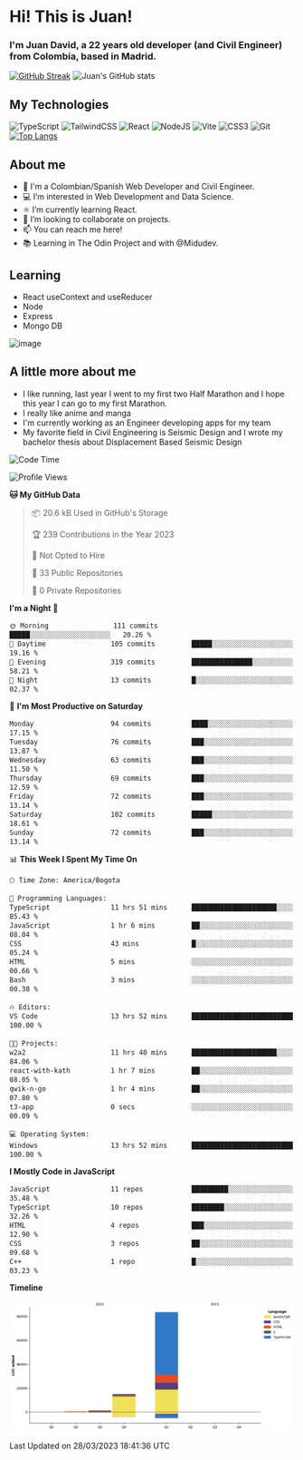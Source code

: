 # Hi! This is Juan!
### I'm Juan David, a 22 years old developer (and Civil Engineer) from Colombia, based in Madrid.
[![GitHub Streak](https://streak-stats.demolab.com/?user=JuanGuerrero09)](https://git.io/streak-stats)
![Juan's GitHub stats](https://github-readme-stats.vercel.app/api?username=JuanGuerrero09&show_icons=true&theme=radical)

## My Technologies
![TypeScript](https://img.shields.io/badge/typescript-%23007ACC.svg?style=for-the-badge&logo=typescript&logoColor=white)
![TailwindCSS](https://img.shields.io/badge/tailwindcss-%2338B2AC.svg?style=for-the-badge&logo=tailwind-css&logoColor=white)
![React](https://img.shields.io/badge/react-%2320232a.svg?style=for-the-badge&logo=react&logoColor=%2361DAFB)
![NodeJS](https://img.shields.io/badge/node.js-6DA55F?style=for-the-badge&logo=node.js&logoColor=white)
![Vite](https://img.shields.io/badge/vite-%23646CFF.svg?style=for-the-badge&logo=vite&logoColor=white)
![CSS3](https://img.shields.io/badge/css3-%231572B6.svg?style=for-the-badge&logo=css3&logoColor=white)
![Git](https://img.shields.io/badge/git-%23F05033.svg?style=for-the-badge&logo=git&logoColor=white)
<br>
[![Top Langs](https://github-readme-stats.vercel.app/api/top-langs/?username=JuanGuerrero09&layout=compact)](https://github.com/anuraghazra/github-readme-stats)

## About me


- 👋 I'm a Colombian/Spanish Web Developer and Civil Engineer.
- 💻 I’m interested in Web Development and Data Science.
- ⚛️ I’m currently learning React.
- 💼 I’m looking to collaborate on projects.
- 📫 You can reach me here!
- 📚 Learning in The Odin Project and with @Midudev.

## Learning

- React useContext and useReducer
- Node
- Express
- Mongo DB

![image](https://user-images.githubusercontent.com/77643820/223018882-02b69b7c-a406-43b3-b377-52246f64a772.png)


## A little more about me
- I like running, last year I went to my first two Half Marathon and I hope this year I can go to my first Marathon.
- I really like anime and manga
- I'm currently working as an Engineer developing apps for my team
- My favorite field in Civil Engineering is Seismic Design and I wrote my bachelor thesis about Displacement Based Seismic Design

<!--START_SECTION:waka-->
![Code Time](http://img.shields.io/badge/Code%20Time-97%20hrs%202%20mins-blue)

![Profile Views](http://img.shields.io/badge/Profile%20Views-11-blue)

**🐱 My GitHub Data** 

> 📦 20.6 kB Used in GitHub's Storage 
 > 
> 🏆 239 Contributions in the Year 2023
 > 
> 🚫 Not Opted to Hire
 > 
> 📜 33 Public Repositories 
 > 
> 🔑 0 Private Repositories 
 > 
**I'm a Night 🦉** 

```text
🌞 Morning                111 commits         █████░░░░░░░░░░░░░░░░░░░░   20.26 % 
🌆 Daytime                105 commits         █████░░░░░░░░░░░░░░░░░░░░   19.16 % 
🌃 Evening                319 commits         ███████████████░░░░░░░░░░   58.21 % 
🌙 Night                  13 commits          █░░░░░░░░░░░░░░░░░░░░░░░░   02.37 % 
```
📅 **I'm Most Productive on Saturday** 

```text
Monday                   94 commits          ████░░░░░░░░░░░░░░░░░░░░░   17.15 % 
Tuesday                  76 commits          ███░░░░░░░░░░░░░░░░░░░░░░   13.87 % 
Wednesday                63 commits          ███░░░░░░░░░░░░░░░░░░░░░░   11.50 % 
Thursday                 69 commits          ███░░░░░░░░░░░░░░░░░░░░░░   12.59 % 
Friday                   72 commits          ███░░░░░░░░░░░░░░░░░░░░░░   13.14 % 
Saturday                 102 commits         █████░░░░░░░░░░░░░░░░░░░░   18.61 % 
Sunday                   72 commits          ███░░░░░░░░░░░░░░░░░░░░░░   13.14 % 
```


📊 **This Week I Spent My Time On** 

```text
🕑︎ Time Zone: America/Bogota

💬 Programming Languages: 
TypeScript               11 hrs 51 mins      █████████████████████░░░░   85.43 % 
JavaScript               1 hr 6 mins         ██░░░░░░░░░░░░░░░░░░░░░░░   08.04 % 
CSS                      43 mins             █░░░░░░░░░░░░░░░░░░░░░░░░   05.24 % 
HTML                     5 mins              ░░░░░░░░░░░░░░░░░░░░░░░░░   00.66 % 
Bash                     3 mins              ░░░░░░░░░░░░░░░░░░░░░░░░░   00.38 % 

🔥 Editors: 
VS Code                  13 hrs 52 mins      █████████████████████████   100.00 % 

🐱‍💻 Projects: 
w2a2                     11 hrs 40 mins      █████████████████████░░░░   84.06 % 
react-with-kath          1 hr 7 mins         ██░░░░░░░░░░░░░░░░░░░░░░░   08.05 % 
qwik-n-go                1 hr 4 mins         ██░░░░░░░░░░░░░░░░░░░░░░░   07.80 % 
t3-app                   0 secs              ░░░░░░░░░░░░░░░░░░░░░░░░░   00.09 % 

💻 Operating System: 
Windows                  13 hrs 52 mins      █████████████████████████   100.00 % 
```

**I Mostly Code in JavaScript** 

```text
JavaScript               11 repos            █████████░░░░░░░░░░░░░░░░   35.48 % 
TypeScript               10 repos            ████████░░░░░░░░░░░░░░░░░   32.26 % 
HTML                     4 repos             ███░░░░░░░░░░░░░░░░░░░░░░   12.90 % 
CSS                      3 repos             ██░░░░░░░░░░░░░░░░░░░░░░░   09.68 % 
C++                      1 repo              █░░░░░░░░░░░░░░░░░░░░░░░░   03.23 % 
```



**Timeline**

![Lines of Code chart](https://raw.githubusercontent.com/JuanGuerrero09/JuanGuerrero09/main/assets/bar_graph.png)


 Last Updated on 28/03/2023 18:41:36 UTC
<!--END_SECTION:waka-->


<!---
JuanGuerrero09/JuanGuerrero09 is a ✨ special ✨ repository because its `README.md` (this file) appears on your GitHub profile.
You can click the Preview link to take a look at your changes.
--->
